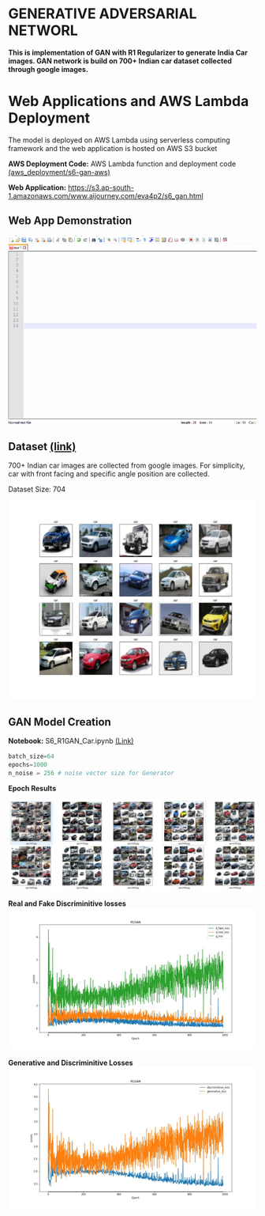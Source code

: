# GENERATIVE ADVERSARIAL NETWORL

**This is implementation of GAN with R1 Regularizer to generate India Car images. GAN network is build on 700+ Indian car dataset collected through google images.**

# Web Applications and AWS Lambda Deployment

The model is deployed on AWS Lambda using serverless computing framework and the web application is hosted on AWS S3 bucket

**AWS Deployment Code:** AWS Lambda function and deployment code [(aws_deployment/s6-gan-aws)](aws_deployment/s6-gan-aws)
 
**Web Application:** https://s3.ap-south-1.amazonaws.com/www.aijourney.com/eva4p2/s6_gan.html


## Web App Demonstration

![demo](doc_images/s6_demo_gan.gif)


## Dataset [(link)](https://drive.google.com/file/d/1RT85hbmnCWRHu4Dl9EsJ38urlD1O0KkZ/view?usp=sharing)

700+ Indian car images are collected from google images. For simplicity, car with front facing and specific angle position are collected.

Dataset Size: 704

![sample](doc_images/dataset_samples.jpg)

## GAN Model Creation
 
**Notebook:** S6_R1GAN_Car.ipynb [(Link)](notebooks/S6_R1GAN_Car.ipynb)

```python
batch_size=64
epochs=1000
n_noise = 256 # noise vector size for Generator
```

**Epoch Results**

![result](doc_images/epoch_results.jpg)

**Real and Fake Discriminitive losses**
![result](doc_images/losses_plot.jpg)

**Generative and Discriminitive Losses**
![result](doc_images/d_g_losses_plot.jpg)




